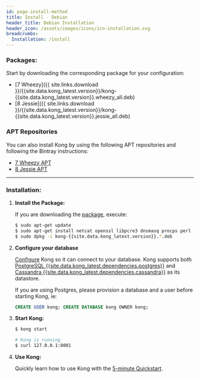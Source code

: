 ```yaml
---
id: page-install-method
title: Install - Debian
header_title: Debian Installation
header_icon: /assets/images/icons/icn-installation.svg
breadcrumbs:
  Installation: /install
---
```


### Packages:

Start by downloading the corresponding package for your configuration:

- [7 Wheezy]({{ site.links.download }}/{{site.data.kong_latest.version}}/kong-{{site.data.kong_latest.version}}.wheezy_all.deb)
- [8 Jessie]({{ site.links.download }}/{{site.data.kong_latest.version}}/kong-{{site.data.kong_latest.version}}.jessie_all.deb)

### APT Repositories

You can also install Kong by using the following APT repositories and following the Bintray instructions:

- [7 Wheezy APT](https://bintray.com/mashape/kong-debian-wheezy-{{site.data.kong_latest.release}})
- [8 Jessie APT](https://bintray.com/mashape/kong-debian-jessie-{{site.data.kong_latest.release}})

----

### Installation:

1. **Install the Package:**

    If you are downloading the [package](#packages), execute:

    ```bash
    $ sudo apt-get update
    $ sudo apt-get install netcat openssl libpcre3 dnsmasq procps perl
    $ sudo dpkg -i kong-{{site.data.kong_latest.version}}.*.deb
    ```

2. **Configure your database**

    [Configure][configuration] Kong so it can connect to your database. Kong supports both [PostgreSQL {{site.data.kong_latest.dependencies.postgres}}](http://www.postgresql.org/) and [Cassandra {{site.data.kong_latest.dependencies.cassandra}}](http://cassandra.apache.org/) as its datastore.

    If you are using Postgres, please provision a database and a user before starting Kong, ie:

    ```sql
    CREATE USER kong; CREATE DATABASE kong OWNER kong;
    ```

3. **Start Kong:**

    ```bash
    $ kong start

    # Kong is running
    $ curl 127.0.0.1:8001
    ```

4. **Use Kong:**

    Quickly learn how to use Kong with the [5-minute Quickstart](/docs/latest/getting-started/quickstart).

[configuration]: /docs/{{site.data.kong_latest.release}}/configuration#database
